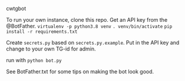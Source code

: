 cwtgbot

To run your own instance, clone this repo. Get an API key from the @BotFather.
`virtualenv -p python3.8 venv`
`. venv/bin/activate`
`pip install -r requirements.txt`

Create `secrets.py` based on `secrets.py.example`. Put in the API key and change to your own TG-id for admin.

run with `python bot.py`

See BotFather.txt for some tips on making the bot look good.
